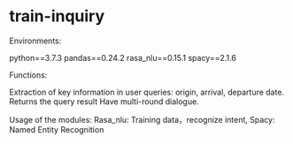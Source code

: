# train-inquiry

Environments:

python==3.7.3
pandas==0.24.2
rasa_nlu==0.15.1
spacy==2.1.6


Functions:

Extraction of key information in user queries: origin, arrival, departure date.
Returns the query result
Have multi-round dialogue.

Usage of the modules:
Rasa_nlu: Training data，recognize intent,
Spacy: Named Entity Recognition
